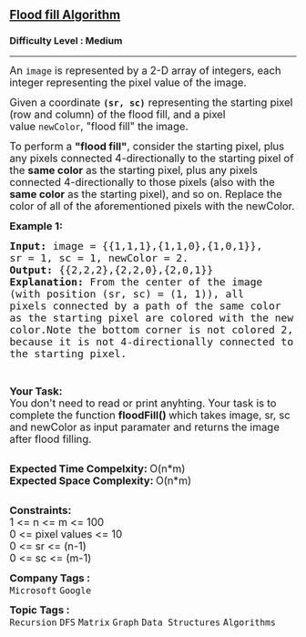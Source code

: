 <h2><a href="https://www.geeksforgeeks.org/problems/flood-fill-algorithm1856/1">Flood fill Algorithm</a></h2><h3>Difficulty Level : Medium</h3><hr><div class="problems_problem_content__Xm_eO"><p><span style="font-size: 18px;">An&nbsp;<code>image</code>&nbsp;is represented by a 2-D array of integers, each integer representing the pixel value of the image.</span></p>
<p><span style="font-size: 18px;">Given a coordinate&nbsp;<strong><code>(sr, sc)</code></strong>&nbsp;representing the starting pixel (row and column) of the flood fill, and a pixel value&nbsp;<code>newColor</code>, "flood fill" the image.</span></p>
<p><span style="font-size: 18px;">To perform a <strong>"flood fill"</strong>, consider the starting pixel, plus any pixels connected 4-directionally to the starting pixel of the <strong>same color</strong> as the starting pixel, plus any pixels connected 4-directionally to those pixels (also with the <strong>same color</strong> as the starting pixel), and so on. Replace the color of all of the aforementioned pixels with the newColor.</span></p>
<p><span style="font-size: 18px;"><strong>Example 1:</strong></span></p>
<pre><span style="font-size: 18px;"><strong>Input: </strong>image = {{1,1,1},{1,1,0},{1,0,1}},
sr = 1, sc = 1, newColor = 2.
<strong>Output: </strong>{{2,2,2},{2,2,0},{2,0,1}}
<strong>Explanation: </strong></span><span style="font-size: 18px;">From the center of the image 
(with position (sr, sc) = (1, 1)), all 
pixels connected by a path of the same color
as the starting pixel are colored with the new 
color.Note the bottom corner is not colored 2, 
because it is not 4-directionally connected to 
the starting pixel.</span>
</pre>
<p>&nbsp;</p>
<p><span style="font-size: 18px;"><strong>Your Task:</strong><br>You don't need to read or print anyhting. Your task is to complete the function&nbsp;<strong>floodFill()&nbsp;</strong>which takes image, sr, sc and newColor as input paramater and returns the image after flood filling.</span><br>&nbsp;</p>
<p><span style="font-size: 18px;"><strong>Expected Time Compelxity:&nbsp;</strong>O(n*m)<br><strong>Expected Space Complexity:&nbsp;</strong>O(n*m)</span><br>&nbsp;</p>
<div><span style="font-size: 18px;"><strong>Constraints:</strong><br>1 &lt;= n &lt;= m &lt;= 100<br>0 &lt;= pixel values &lt;= 10</span></div>
<div><span style="font-size: 18px;">0 &lt;= sr &lt;= (n-1)</span></div>
<div><span style="font-size: 18px;">0 &lt;= sc &lt;= (m-1)</span></div></div><p><span style=font-size:18px><strong>Company Tags : </strong><br><code>Microsoft</code>&nbsp;<code>Google</code>&nbsp;<br><p><span style=font-size:18px><strong>Topic Tags : </strong><br><code>Recursion</code>&nbsp;<code>DFS</code>&nbsp;<code>Matrix</code>&nbsp;<code>Graph</code>&nbsp;<code>Data Structures</code>&nbsp;<code>Algorithms</code>&nbsp;